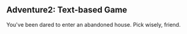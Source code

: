 ## Adventure2: Text-based Game

You've been dared to enter an abandoned house. 
Pick wisely, friend.